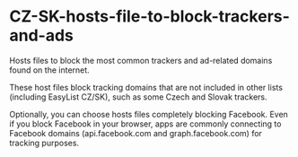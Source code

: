 # CZ-SK-hosts-file-to-block-trackers-and-ads
Hosts files to block the most common trackers and ad-related domains found on the internet.

These host files block tracking domains that are not included in other lists (including EasyList CZ/SK), such as some Czech and Slovak trackers.

Optionally, you can choose hosts files completely blocking Facebook. Even if you block Facebook in your browser, apps are commonly connecting to Facebook domains (api.facebook.com and graph.facebook.com) for tracking purposes.
